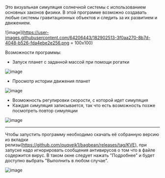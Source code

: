 Это визуальная симуляция солнечной системы с использованием основных законов физики. В этой программе возможно создавать любые системы гравитационных объектов и следить за их развитием и движением. 

![image](https://user-images.githubusercontent.com/64206443/182902513-3f0aa270-8b7d-4048-b526-fda4ebe2e256.png = 100x100)

Возможности программы:
- Запуск планет с заданной массой при помощи рогатки


![image](https://user-images.githubusercontent.com/64206443/182902696-909bc9ae-05ff-457e-8c93-e63106416ff8.png)

- Просмотр истории движения планет


![image](https://user-images.githubusercontent.com/64206443/182902963-7cd6cb81-3b12-4622-9524-99681011bcaf.png)
- Возможность регулировки скорости, с которой идет симуляция
- Каждая симуляция записывается, так что есть возможность позже посмотреть повтор симуляции


![image](https://user-images.githubusercontent.com/64206443/182903126-022e2bff-47c7-4c2b-8941-dd4d8cde0583.png)

-----------------------------------------
Чтобы запустить программу необходимо скачать её собранную версию из вкладки релизы(https://github.com/quqveik1/bagbean/releases/tag/KVE),
при запуске надо игнорировать сообщения антивирусов о том что в файле содержится вирус.
В таком окне следует нажать "Подробнее" и будет доступно выбрать "Выполнить в любом случае".

![image](https://user-images.githubusercontent.com/64206443/182923048-8a763eb0-b314-41de-9673-3ff9fda1a15d.png)


